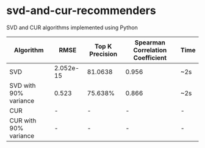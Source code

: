 # svd-and-cur-recommenders

SVD and CUR algorithms implemented using Python

<!-- A table -->

| Algorithm             | RMSE      | Top K Precision | Spearman Correlation Coefficient | Time |
| --------------------- | --------- | --------------- | -------------------------------- | ---- |
| SVD                   | 2.052e-15 | 81.0638         | 0.956                            | ~2s  |
| SVD with 90% variance | 0.523     | 75.638%         | 0.866                            | ~2s  |
| CUR                   | -         | -               | -                                | -    |
| CUR with 90% variance | -         | -               | -                                | -    |
